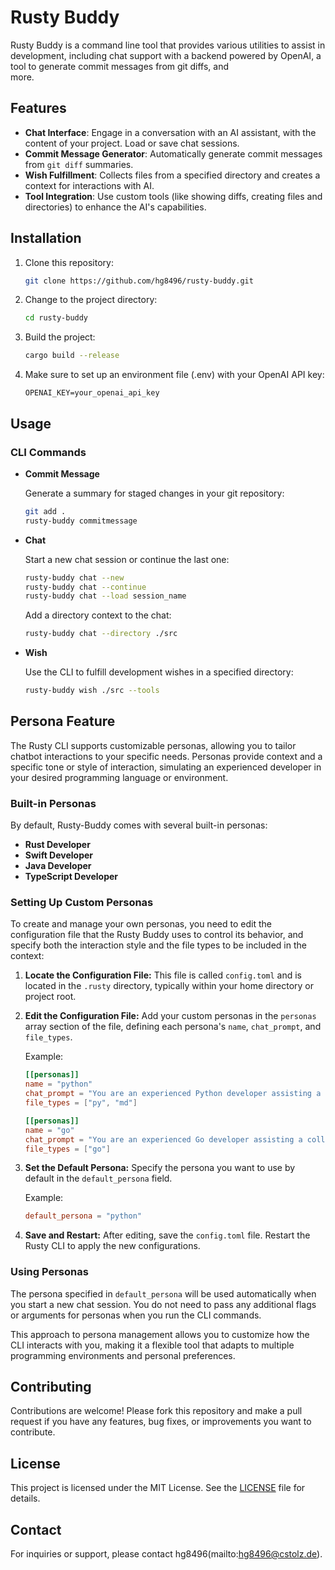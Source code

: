 # Rusty Buddy

Rusty Buddy is a command line tool that provides various utilities to assist in development, including chat support with a backend powered by OpenAI, a tool to generate commit messages from git diffs, and      
more.

## Features
- **Chat Interface**: Engage in a conversation with an AI assistant, with the content of your project. Load or save chat sessions.
- **Commit Message Generator**: Automatically generate commit messages from `git diff` summaries.
- **Wish Fulfillment**: Collects files from a specified directory and creates a context for interactions with AI.
- **Tool Integration**: Use custom tools (like showing diffs, creating files and directories) to enhance the AI's capabilities.

## Installation
1. Clone this repository:
   ```bash                                                                                                                                                                                                           
   git clone https://github.com/hg8496/rusty-buddy.git                                                                                                                                                           
   ```                                                                                                                                                                                                               

2. Change to the project directory:
   ```bash                                                                                                                                                                                                           
   cd rusty-buddy                                                                                                                                                                                                      
   ```                                                                                                                                                                                                               

3. Build the project:
   ```bash                                                                                                                                                                                                           
   cargo build --release                                                                                                                                                                                             
   ```                                                                                                                                                                                                               

4. Make sure to set up an environment file (.env) with your OpenAI API key:
   ```plaintext                                                                                                                                                                                                      
   OPENAI_KEY=your_openai_api_key                                                                                                                                                                                    
   ```                                                                                                                                                                                                               

## Usage
### CLI Commands
- **Commit Message**

  Generate a summary for staged changes in your git repository:
  ```bash  
  git add .                                                                                                                                                                                                          
  rusty-buddy commitmessage                                                                                                                                                                                            
  ```                                                                                                                                                                                                                

- **Chat**

  Start a new chat session or continue the last one:
  ```bash                                                                                                                                                                                                            
  rusty-buddy chat --new                                                                                                                                                                                               
  rusty-buddy chat --continue                                                                                                                                                                                          
  rusty-buddy chat --load session_name                                                                                                                                                                                 
  ```                                                                                                                                                                                                                

  Add a directory context to the chat:
  ```bash                                                                                                                                                                                                            
  rusty-buddy chat --directory ./src                                                                                                                                                                        
  ```                                                                                                                                                                                                                

- **Wish**

  Use the CLI to fulfill development wishes in a specified directory:
  ```bash                                                                                                                                                                                                            
  rusty-buddy wish ./src --tools                                                                                                                                                                            
  ```                                                                                                                                                                                                                
## Persona Feature

The Rusty CLI supports customizable personas, allowing you to tailor chatbot interactions to your specific needs. Personas provide context and a specific tone or style of interaction, simulating an experienced developer in your desired programming language or environment.

### Built-in Personas

By default, Rusty-Buddy comes with several built-in personas:

- **Rust Developer**
- **Swift Developer**
- **Java Developer**
- **TypeScript Developer**

### Setting Up Custom Personas

To create and manage your own personas, you need to edit the configuration file that the Rusty Buddy uses to control its behavior, and specify both the interaction style and the file types to be included in the context:

1. **Locate the Configuration File:** This file is called `config.toml` and is located in the `.rusty` directory, typically within your home directory or project root.
   
2. **Edit the Configuration File:** Add your custom personas in the `personas` array section of the file, defining each persona's `name`, `chat_prompt`, and `file_types`.
   
   Example:
   ```toml
   [[personas]]
   name = "python"
   chat_prompt = "You are an experienced Python developer assisting a colleague with feature development and answering questions related to Python programming."
   file_types = ["py", "md"]

   [[personas]]
   name = "go"
   chat_prompt = "You are an experienced Go developer assisting a colleague with feature development and answering questions related to Go programming."
   file_types = ["go"]
   ```

3. **Set the Default Persona:** Specify the persona you want to use by default in the `default_persona` field.
   
   Example:
   ```toml
   default_persona = "python"
   ```

4. **Save and Restart:** After editing, save the `config.toml` file. Restart the Rusty CLI to apply the new configurations.

### Using Personas

The persona specified in `default_persona` will be used automatically when you start a new chat session. You do not need to pass any additional flags or arguments for personas when you run the CLI commands.

This approach to persona management allows you to customize how the CLI interacts with you, making it a flexible tool that adapts to multiple programming environments and personal preferences.

## Contributing

Contributions are welcome! Please fork this repository and make a pull request if you have any features, bug fixes, or improvements you want to contribute.

## License

This project is licensed under the MIT License. See the [LICENSE](LICENSE) file for details.

## Contact

For inquiries or support, please contact hg8496(mailto:hg8496@cstolz.de).                                                                                                                                      